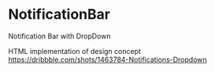 # NotificationBar
Notification Bar with DropDown


HTML implementation of design concept https://dribbble.com/shots/1463784-Notifications-Dropdown
